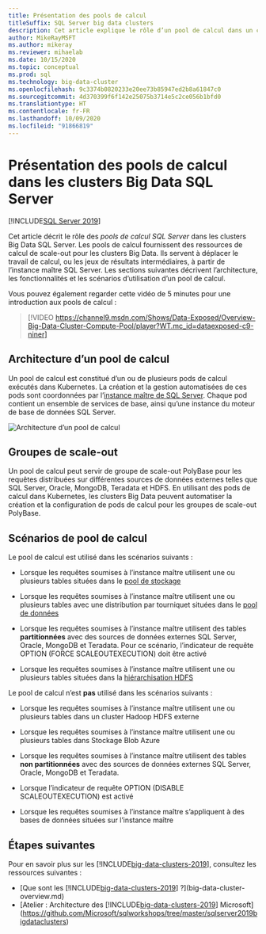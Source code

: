 ```yaml
---
title: Présentation des pools de calcul
titleSuffix: SQL Server big data clusters
description: Cet article explique le rôle d’un pool de calcul dans un cluster Big Data SQL Server 2019.
author: MikeRayMSFT
ms.author: mikeray
ms.reviewer: mihaelab
ms.date: 10/15/2020
ms.topic: conceptual
ms.prod: sql
ms.technology: big-data-cluster
ms.openlocfilehash: 9c3374b0820233e20ee73b85947ed2b8a61847c0
ms.sourcegitcommit: 4d370399f6f142e25075b3714e5c2ce056b1bfd0
ms.translationtype: HT
ms.contentlocale: fr-FR
ms.lasthandoff: 10/09/2020
ms.locfileid: "91866819"
---
```

# <a name="what-are-compute-pools-sql-server-big-data-clusters"></a>Présentation des pools de calcul dans les clusters Big Data SQL Server

[!INCLUDE[SQL Server 2019](../includes/applies-to-version/sqlserver2019.md)]

Cet article décrit le rôle des *pools de calcul SQL Server* dans les clusters Big Data SQL Server. Les pools de calcul fournissent des ressources de calcul de scale-out pour les clusters Big Data. Ils servent à déplacer le travail de calcul, ou les jeux de résultats intermédiaires, à partir de l’instance maître SQL Server. Les sections suivantes décrivent l’architecture, les fonctionnalités et les scénarios d’utilisation d’un pool de calcul.

Vous pouvez également regarder cette vidéo de 5 minutes pour une introduction aux pools de calcul :

> [!VIDEO https://channel9.msdn.com/Shows/Data-Exposed/Overview-Big-Data-Cluster-Compute-Pool/player?WT.mc_id=dataexposed-c9-niner]

## <a name="compute-pool-architecture"></a>Architecture d’un pool de calcul

Un pool de calcul est constitué d’un ou de plusieurs pods de calcul exécutés dans Kubernetes. La création et la gestion automatisées de ces pods sont coordonnées par l’[instance maître de SQL Server](concept-master-instance.md). Chaque pod contient un ensemble de services de base, ainsi qu’une instance du moteur de base de données SQL Server.

![Architecture d’un pool de calcul](media/concept-compute-pool/compute-pool-architecture.png)

## <a name="scale-out-groups"></a>Groupes de scale-out

Un pool de calcul peut servir de groupe de scale-out PolyBase pour les requêtes distribuées sur différentes sources de données externes telles que SQL Server, Oracle, MongoDB, Teradata et HDFS. En utilisant des pods de calcul dans Kubernetes, les clusters Big Data peuvent automatiser la création et la configuration de pods de calcul pour les groupes de scale-out PolyBase.

## <a name="compute-pool-scenarios"></a>Scénarios de pool de calcul

Le pool de calcul est utilisé dans les scénarios suivants :

- Lorsque les requêtes soumises à l’instance maître utilisent une ou plusieurs tables situées dans le [pool de stockage](concept-storage-pool.md)

- Lorsque les requêtes soumises à l’instance maître utilisent une ou plusieurs tables avec une distribution par tourniquet situées dans le [pool de données](concept-data-pool.md)

- Lorsque les requêtes soumises à l’instance maître utilisent des tables **partitionnées** avec des sources de données externes SQL Server, Oracle, MongoDB et Teradata. Pour ce scénario, l’indicateur de requête OPTION (FORCE SCALEOUTEXECUTION) doit être activé

- Lorsque les requêtes soumises à l’instance maître utilisent une ou plusieurs tables situées dans la [hiérarchisation HDFS](hdfs-tiering.md)

Le pool de calcul n’est **pas** utilisé dans les scénarios suivants :

- Lorsque les requêtes soumises à l’instance maître utilisent une ou plusieurs tables dans un cluster Hadoop HDFS externe

- Lorsque les requêtes soumises à l’instance maître utilisent une ou plusieurs tables dans Stockage Blob Azure

- Lorsque les requêtes soumises à l’instance maître utilisent des tables **non partitionnées** avec des sources de données externes SQL Server, Oracle, MongoDB et Teradata.

- Lorsque l’indicateur de requête OPTION (DISABLE SCALEOUTEXECUTION) est activé

- Lorsque les requêtes soumises à l’instance maître s’appliquent à des bases de données situées sur l’instance maître

## <a name="next-steps"></a>Étapes suivantes

Pour en savoir plus sur les [!INCLUDE[big-data-clusters-2019](../includes/ssbigdataclusters-ss-nover.md)], consultez les ressources suivantes :

- [Que sont les [!INCLUDE[big-data-clusters-2019](../includes/ssbigdataclusters-ver15.md)] ?](big-data-cluster-overview.md)
- [Atelier : Architecture des [!INCLUDE[big-data-clusters-2019](../includes/ssbigdataclusters-ss-nover.md)] Microsoft](https://github.com/Microsoft/sqlworkshops/tree/master/sqlserver2019bigdataclusters)
